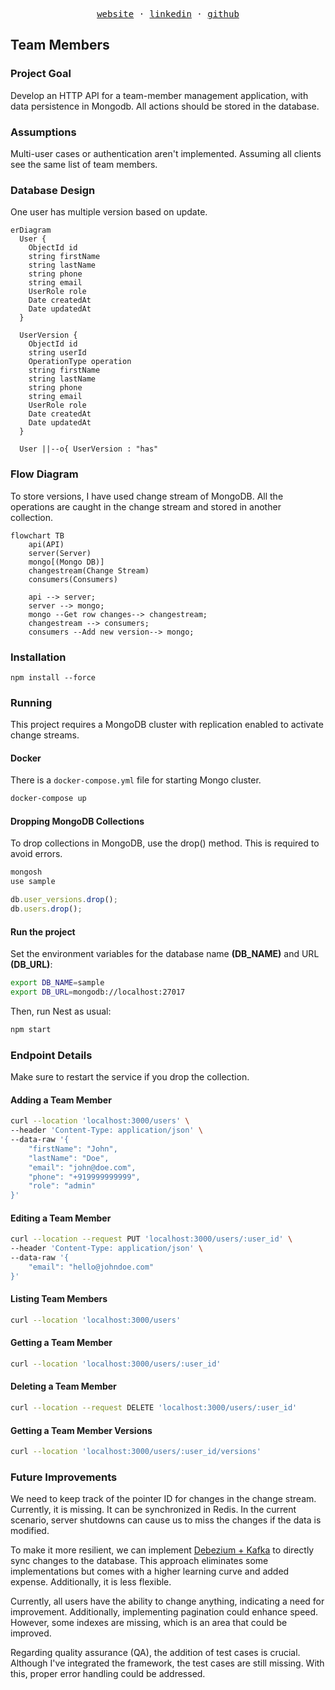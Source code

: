 <p align="center">
  <samp>
    <a href="https://subh.me/">website</a> &middot;
    <a href="https://www.linkedin.com/in/subhrashisdas/">linkedin</a> &middot;
    <a href="https://github.com/subhrashisdas/">github</a>
  </samp>
</p>

## Team Members

### Project Goal

Develop an HTTP API for a team-member management application, with data
persistence in Mongodb. All actions should be stored in the database.

### Assumptions

Multi-user cases or authentication aren't implemented. Assuming all clients see
the same list of team members.

### Database Design

One user has multiple version based on update.

```mermaid
erDiagram
  User {
    ObjectId id
    string firstName
    string lastName
    string phone
    string email
    UserRole role
    Date createdAt
    Date updatedAt
  }

  UserVersion {
    ObjectId id
    string userId
    OperationType operation
    string firstName
    string lastName
    string phone
    string email
    UserRole role
    Date createdAt
    Date updatedAt
  }

  User ||--o{ UserVersion : "has"
```

### Flow Diagram

To store versions, I have used change stream of MongoDB. All the operations are
caught in the change stream and stored in another collection.

```mermaid
flowchart TB
    api(API)
    server(Server)
    mongo[(Mongo DB)]
    changestream(Change Stream)
    consumers(Consumers)

    api --> server;
    server --> mongo;
    mongo --Get row changes--> changestream;
    changestream --> consumers;
    consumers --Add new version--> mongo;
```

### Installation

```
npm install --force
```

### Running

This project requires a MongoDB cluster with replication enabled to activate
change streams.

#### Docker

There is a `docker-compose.yml` file for starting Mongo cluster.

```bash
docker-compose up
```

#### Dropping MongoDB Collections

To drop collections in MongoDB, use the drop() method. This is required to avoid
errors.

```bash
mongosh
use sample
```

```javascript
db.user_versions.drop();
db.users.drop();
```

#### Run the project

Set the environment variables for the database name **(DB_NAME)** and URL
**(DB_URL)**:

```bash
export DB_NAME=sample
export DB_URL=mongodb://localhost:27017
```

Then, run Nest as usual:

```bash
npm start
```

### Endpoint Details

Make sure to restart the service if you drop the collection.

#### Adding a Team Member

```bash
curl --location 'localhost:3000/users' \
--header 'Content-Type: application/json' \
--data-raw '{
    "firstName": "John",
    "lastName": "Doe",
    "email": "john@doe.com",
    "phone": "+919999999999",
    "role": "admin"
}'
```

#### Editing a Team Member

```bash
curl --location --request PUT 'localhost:3000/users/:user_id' \
--header 'Content-Type: application/json' \
--data-raw '{
    "email": "hello@johndoe.com"
}'
```

#### Listing Team Members

```bash
curl --location 'localhost:3000/users'
```

#### Getting a Team Member

```bash
curl --location 'localhost:3000/users/:user_id'
```

#### Deleting a Team Member

```bash
curl --location --request DELETE 'localhost:3000/users/:user_id'
```

#### Getting a Team Member Versions

```bash
curl --location 'localhost:3000/users/:user_id/versions'
```

### Future Improvements

We need to keep track of the pointer ID for changes in the change stream.
Currently, it is missing. It can be synchronized in Redis. In the current
scenario, server shutdowns can cause us to miss the changes if the data is
modified.

To make it more resilient, we can implement
[Debezium + Kafka](https://debezium.io/documentation/reference/stable/connectors/mongodb.html)
to directly sync changes to the database. This approach eliminates some
implementations but comes with a higher learning curve and added expense.
Additionally, it is less flexible.

Currently, all users have the ability to change anything, indicating a need for
improvement. Additionally, implementing pagination could enhance speed. However,
some indexes are missing, which is an area that could be improved.

Regarding quality assurance (QA), the addition of test cases is crucial.
Although I've integrated the framework, the test cases are still missing. With
this, proper error handling could be addressed.
